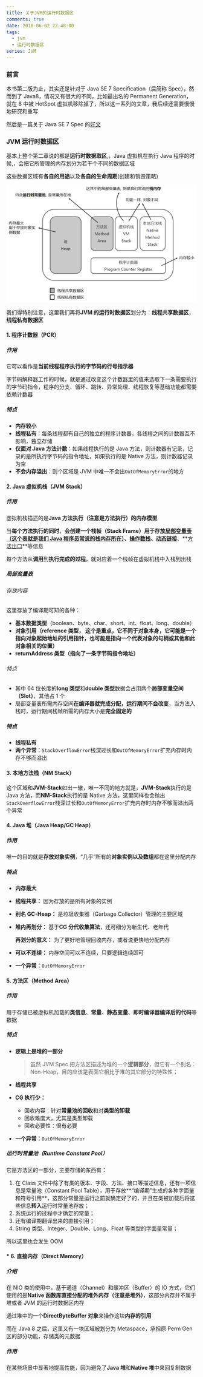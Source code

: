 ```yaml
---
title: 关于JVM的运行时数据区
comments: true
date: 2018-06-02 22:48:00
tags:
  - jvm
  - 运行时数据区
series: JVM
---
```


### 前言

本书第二版为止，其实还是针对于 Java SE 7 Specification（后简称 Spec），然而到了 Java8，情况又有很大的不同，比如最出名的 Permanent Generation，就在 8 中被 HotSpot 虚拟机移除掉了，所以这一系列的文章，我后续还需要慢慢地研究和重写

然后是一篇关于 Java SE 7 Spec 的[好文](http://blog.jamesdbloom.com/JVMInternals.html#threads)

### JVM 运行时数据区

基本上整个第二章说的都是**运行时数据取区**,，Java 虚拟机在执行 Java 程序的时候,，会把它所管理的内存划分为若干个不同的数据区域

这些数据区域有**各自的用途**以及**各自的生命周期**(创建和销毁策略)

![jvmRuntimeDataArea](../../img/jvmRuntimeDataArea2.png)

我们得特别注意，这里我们再将**JVM 的运行时数据区**划分为：**线程共享数据区**，**线程私有数据区**

#### 1. 程序计数器（PCR）

##### 作用

它可以看作是**当前线程程序执行的字节码的行号指示器**

字节码解释器工作的时候，就是通过改变这个计数器里的值来选取下一条需要执行的字节码指令，程序的分支、循环、跳转、异常处理、线程恢复等基础功能都需要依赖计数器

##### 特点

- **内存较小**
- **线程私有**：每条线程都有自己的独立的程序计数器，各线程之间的计数器互不影响，独立存储
- **仅面对 Java 方法计数**：如果线程执行的是 Java 方法，则计数器有记录，记录的是所执行字节码的指令地址，如果执行的是 Native 方法，则计数器记录为空
- **不会内存溢出**：则个区域是 JVM 中唯一不会出`OutOfMemoryError`的地方

#### 2. Java 虚拟机栈（JVM Stack）

##### 作用

虚拟机栈描述的是**Java 方法执行（注意是方法执行）的内存模型**

当**每个方法执行的同时**，**会创建一个栈帧（Stack Frame）**用于存放<u>**局部变量表（这个表就是我们 Java 程序员常说的栈内存所在）**</u>、<u>**操作数栈**</u>、**<u>动态链接</u>**、**<u>方法出口</u>**等信息

每个方法从**调用**到**执行完成的过程**，就对应着一个栈帧在虚拟机栈中入栈到出栈

##### 局部变量表

###### 存放内容

这里存放了编译期可知的各种：

- **基本数据类型**（boolean、byte、char、short、int、float、long、double）
- **对象引用（reference 类型， 这个是重点，它不同于对象本身，它可能是一个指向对象起始地址的引用指针，也可能是指向一个代表对象的句柄或其他和此对象相关的位置）**
- **returnAddress 类型（指向了一条字节码指令地址）**

###### 特点

- 其中 64 位长度的**long 类型**和**double 类型**数据会占用两个**局部变量空间（Slot）**，其他占 1 个
- 局部变量表所需内存空间**在编译器就完成分配，运行期间不会改变**，当方法入栈时，运行期间栈帧所需的内存大小是**完全固定的**

##### 特点

- **线程私有**
- **两个异常**：`StackOverflowError`栈深过长和`OutOfMemoryError`扩充内存时内存不够而溢出

#### 3. 本地方法栈（NM Stack）

这个区域和**JVM-Stack**如出一辙，唯一不同的地方就是，**JVM-Stack**执行的是 Java 方法，而**NM-Stack**执行的是 Native 方法，这里同样也会抛出`StackOverflowError`栈深过长和`OutOfMemoryError`扩充内存时内存不够而溢出两个异常

#### 4. Java 堆（Java Heap/GC Heap）

##### 作用

唯一的目的就是**存放对象实例**，“几乎”所有的**对象实例以及数组**都在这里分配内存

##### 特点

- **内存最大**

- **线程共享：** 因为存放的是所有对象的实例

- **别名 GC-Heap：** 是垃圾收集器（Garbage Collector）管理的主要区域

- **堆内再划分：** 基于**CG 分代收集算法**，还可细分为新生代、老年代

  **再划分的意义：** 为了更好地管理回收内存，或者说更快地分配内存

- **可以不连续：** 内存空间可以不连续，只要逻辑连续即可

- **一个异常：**`OutOfMemoryError`

#### 5. 方法区（Method Area）

##### 作用

用于存储已被虚拟机加载的**类信息**、**常量**、**静态变量**、**即时编译器编译后的代码**等数据

##### 特点

- **逻辑上是堆的一部分**

  > 虽然 JVM Spec 把方法区描述为堆的一个**逻辑部分**，但它有一个别名：Non-Heap，目的应该是表面它相比于堆的其它部分的特殊性；

- **线程共享**

- **CG 执行少：**

  - 回收内容：针对**常量池的回收**和对**类型的卸载**
  - 回收难度大，尤其是类型卸载
  - 回收必要性：很有必要

- **一个异常：**`OutOfMemoryError`

##### 运行时常量池（Runtime Constant Pool）

它是方法区的一部分，主要存储的东西有：

1. 在 Class 文件中除了有类的版本、字段、方法、接口等描述信息，还有一项信息是常量池（Constant Pool Table），用于存放**“编译期”生成的各种字面量和符号引用**，这部分常量是运行之前就确定好了的，并且在类被加载后将这些信息**转入**运行时常量池存放；
2. 系统运行的过程中才确定的常量；
3. 还有编译期翻译出来的直接引用；
4. String 类型、Integer、Double、Long、Float 等类型的字面量常量；

所以这里也会发生 OOM

#### \* 6. 直接内存（Direct Memory）

##### 介绍

在 NIO 类的使用中，基于通道（Channel）和缓冲区（Buffer）的 IO 方式，它们使用的是**Native 函数库直接分配的堆外内存（注意是堆外）**，这部分内存并不属于堆或者 JVM 的运行时数据区内存

通过堆中的一个**DirectByteBuffer 对象**来操作这块**内存的引用**

而在 Java 8 之后，这里又有一块区域被划分为 Metaspace，承担原 Perm Gen 区的部分功能，存储类的元数据

##### 作用

在某些场景中显著地提高性能，因为避免了**Java 堆**和**Native 堆**中来回复制数据
